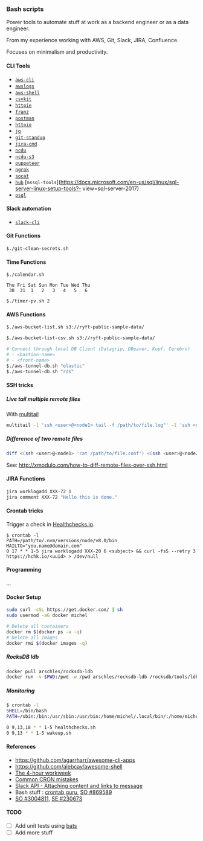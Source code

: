 ### Bash scripts

Power tools to automate stuff at work as a backend engineer or as a data engineer.

From my experience working with AWS, Git, Slack, JIRA, Confluence.

Focuses on minimalism and productivity.

#### CLI Tools

- [`aws-cli`](https://github.com/aws/aws-cli)
- [`awslogs`](https://github.com/jorgebastida/awslogs)
- [`aws-shell`](https://github.com/awslabs/aws-shell)
- [`csvkit`](https://github.com/wireservice/csvkit)
- [`httpie`](https://httpie.org)
- [`franz`](https://github.com/meetfranz/franz)
- [`postman`](https://www.getpostman.com)
- [`httpie`](https://httpie.org)
- [`jq`](https://stedolan.github.io/jq/)
- [`git-standup`](https://github.com/kamranahmedse/git-standup)
- [`jira-cmd`](https://github.com/germanrcuriel/jira-cmd)
- [`ncdu`](https://dev.yorhel.nl/ncdu)
- [`ncdu-s3`](https://github.com/EverythingMe/ncdu-s3)
- [`puppeteer`](https://github.com/GoogleChrome/puppeteer)
- [`ngrok`](https://ngrok.com)
- [`socat`](https://github.com/craSH/socat)
- [`hub`](https://github.com/github/hub)
[`mssql-tools`](https://docs.microsoft.com/en-us/sql/linux/sql-server-linux-setup-tools?- view=sql-server-2017)
- [`psql`](https://docs.aws.amazon.com/redshift/latest/mgmt/connecting-from-psql.html)

#### Slack automation

- [`slack-cli`](https://github.com/candrholdings/slack-cli)

#### Git Functions

```
$./git-clean-secrets.sh
```

#### Time Functions
```
$./calendar.sh

Thu	Fri	Sat	Sun	Mon	Tue	Wed	Thu
 30	 31	 1	 2	 3	 4	 5	 6

$./timer-pv.sh 2
```

#### AWS Functions

```bash
$./aws-bucket-list.sh s3://ryft-public-sample-data/

$./aws-bucket-list-csv.sh s3://ryft-public-sample-data/

# Connect through local DB Client (Datagrip, DBeaver, Kopf, Cerebro)
# - <bastion-name>
# - <front-name>
$./aws-tunnel-db.sh "elastic"
$./aws-tunnel-db.sh "rds"
```

#### SSH tricks

##### Live tail multiple remote files

With [multitail](https://www.vanheusden.com/multitail/)

```bash
multitail -l 'ssh <user>@<node1> tail -f /path/to/file.log"' -l 'ssh <user>@<node2> "tail -f /path/to/file.log"'
```

##### Difference of two remote files

```bash
diff <(ssh <user>@<node1> 'cat /path/to/file.conf') <(ssh <user>@<node2> 'cat /path/to/file.conf')
```

See: http://xmodulo.com/how-to-diff-remote-files-over-ssh.html

#### JIRA Functions

```bash
jira worklogadd XXX-72 1
jira comment XXX-72 "Hello this is done."
```

#### Crontab tricks

Trigger a check in [Healthchecks.io](https://healthchecks.io/checks/).

```
$ crontab -l
PATH=/path/to/.nvm/versions/node/v8.0/bin
MAILTO="you.name@domain.com"
0 17 * * 1-5 jira worklogadd XXX-20 6 <subject> && curl -fsS --retry 3 https://hchk.io/<uuid> > /dev/null
```

#### Programming

...

#### Docker Setup

```bash
sudo curl -sSL https://get.docker.com/ | sh
sudo usermod -aG docker michel
```

```bash
# Delete all containers
docker rm $(docker ps -a -q)
# Delete all images
docker rmi $(docker images -q)
```

##### RocksDB ldb

```bash
docker pull arschles/rocksdb-ldb
docker run -v $PWD:/pwd -w /pwd arschles/rocksdb-ldb /rocksdb/tools/ldb --db=. scan
```

##### Monitoring

```sh
$ crontab -l
SHELL=/bin/bash
PATH=/sbin:/bin:/usr/sbin:/usr/bin:/home/michel/.local/bin/:/home/michel/Scripts/monitoring

0 9,13,18 * * 1-5 healthchecks.sh
0 9,13 * * 1-5 wakeup.sh
```

#### References

- https://github.com/agarrharr/awesome-cli-apps
- https://github.com/alebcay/awesome-shell
- [The 4-hour workweek](https://www.goodreads.com/book/show/368593.The_4_Hour_Workweek)
- [Common CRON mistakes](http://www.alleft.com/sysadmin/common-cron-mistakes/)
- [Slack API - Attaching content and links to message](https://api.slack.com/docs/message-attachments)
- Bash stuff : [crontab guru](https://crontab.guru), [SO #869589](https://stackoverflow.com/questions/869589)
- [SO #3004811](https://stackoverflow.com/questions/3004811), [SE #230673](https://unix.stackexchange.com/questions/230673)

#### TODO

- [ ] Add unit tests using [bats](https://github.com/sstephenson/bats)
- [ ] Add more stuff
